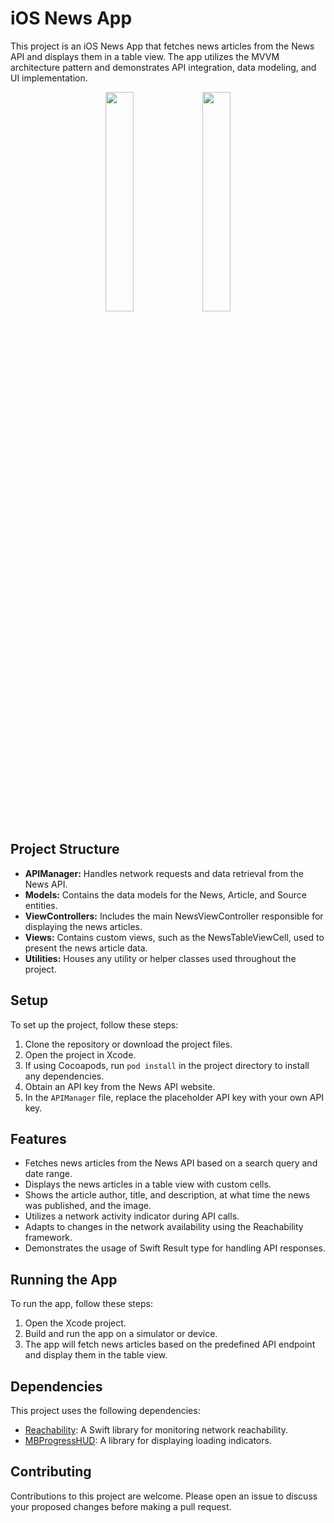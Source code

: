 # iOS News App

This project is an iOS News App that fetches news articles from the News API and displays them in a table view. The app utilizes the MVVM architecture pattern and demonstrates API integration, data modeling, and UI implementation.

<p align="center">

 <img src="https://github.com/Sumayya07/SenpiperAssignment/assets/95580926/bddd543b-2094-4071-976c-d4764989cc3f.png" width="30%">
 <img src="https://github.com/Sumayya07/SenpiperAssignment/assets/95580926/7f118e46-9fda-458f-8de4-0ddebcf811f6.png" width="30%">
 
</p>

## Project Structure

- **APIManager:** Handles network requests and data retrieval from the News API.
- **Models:** Contains the data models for the News, Article, and Source entities.
- **ViewControllers:** Includes the main NewsViewController responsible for displaying the news articles.
- **Views:** Contains custom views, such as the NewsTableViewCell, used to present the news article data.
- **Utilities:** Houses any utility or helper classes used throughout the project.

## Setup

To set up the project, follow these steps:

1. Clone the repository or download the project files.
2. Open the project in Xcode.
3. If using Cocoapods, run `pod install` in the project directory to install any dependencies.
4. Obtain an API key from the News API website.
5. In the `APIManager` file, replace the placeholder API key with your own API key.

## Features

- Fetches news articles from the News API based on a search query and date range.
- Displays the news articles in a table view with custom cells.
- Shows the article author, title, and description, at what time the news was published, and the image.
- Utilizes a network activity indicator during API calls.
- Adapts to changes in the network availability using the Reachability framework.
- Demonstrates the usage of Swift Result type for handling API responses.

## Running the App

To run the app, follow these steps:

1. Open the Xcode project.
2. Build and run the app on a simulator or device.
3. The app will fetch news articles based on the predefined API endpoint and display them in the table view.

## Dependencies

This project uses the following dependencies:

- [Reachability](https://github.com/ashleymills/Reachability.swift): A Swift library for monitoring network reachability.
- [MBProgressHUD](https://github.com/jdg/MBProgressHUD): A library for displaying loading indicators.

## Contributing

Contributions to this project are welcome. Please open an issue to discuss your proposed changes before making a pull request.


